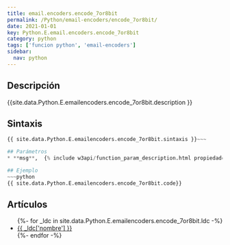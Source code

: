 ```yaml
---
title: email.encoders.encode_7or8bit
permalink: /Python/email-encoders/encode_7or8bit/
date: 2021-01-01
key: Python.E.email.encoders.encode_7or8bit
category: python
tags: ['funcion python', 'email-encoders']
sidebar: 
  nav: python
---
```


## Descripción
{{site.data.Python.E.emailencoders.encode_7or8bit.description }}

## Sintaxis
~~~python
{{ site.data.Python.E.emailencoders.encode_7or8bit.sintaxis }}~~~

## Parámetros
* **msg**,  {% include w3api/function_param_description.html propiedad=site.data.Python.E.email.encoders.encode_7or8bit valor="msg" %}

## Ejemplo
~~~python
{{ site.data.Python.E.emailencoders.encode_7or8bit.code}}
~~~

## Artículos
<ul>
{%- for _ldc in site.data.Python.E.emailencoders.encode_7or8bit.ldc -%}
   <li>
       <a href="{{_ldc['url'] }}">{{ _ldc['nombre'] }}</a>
   </li>
{%- endfor -%}
</ul>
